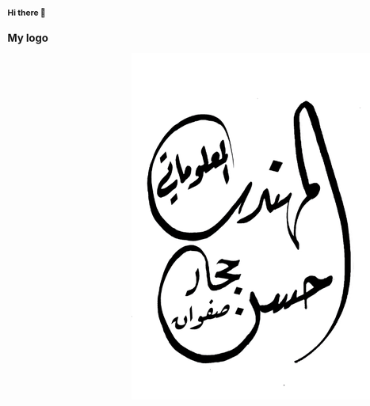 ### Hi there 👋

<!--
**Eng-Hasan-Hajjar/Eng-Hasan-Hajjar** is a ✨ _special_ ✨ repository because its `README.md` (this file) appears on your GitHub profile.

Here are some ideas to get you started:

- 🔭 I’m currently working on ...
- 🌱 I’m currently learning ...
- 👯 I’m looking to collaborate on ...
- 🤔 I’m looking for help with ...
- 💬 Ask me about ...
- 📫 How to reach me: ...
- 😄 Pronouns: ...
- ⚡ Fun fact: ...
-->


## My logo
<div>
<img src="Eng.Hasan.Hajjar.logo.png" style="margin-left:250px;width:500px;height:700px;">
</div>
